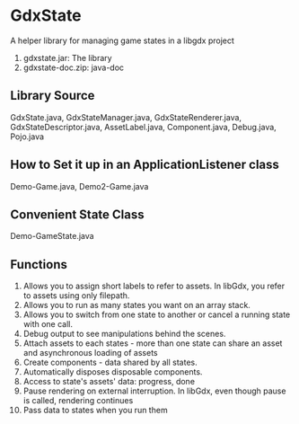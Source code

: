 # GdxState
A helper library for managing game states in a libgdx project

1. gdxstate.jar: The library
2. gdxstate-doc.zip: java-doc

## Library Source
GdxState.java, GdxStateManager.java, GdxStateRenderer.java, GdxStateDescriptor.java, AssetLabel.java, Component.java, Debug.java, Pojo.java

## How to Set it up in an ApplicationListener class
Demo-Game.java, Demo2-Game.java

## Convenient State Class
Demo-GameState.java

## Functions
1. Allows you to assign short labels to refer to assets.  In libGdx, you refer to assets using only filepath.
2. Allows you to run as many states you want on an array stack.
3. Allows you to switch from one state to another or cancel a running state with one call.
4. Debug output to see manipulations behind the scenes.
5. Attach assets to each states - more than one state can share an asset and asynchronous loading of assets
6. Create components - data shared by all states.
7. Automatically disposes disposable components.
8. Access to state's assets' data: progress, done
9. Pause rendering on external interruption.  In libGdx, even though pause is called, rendering continues
10. Pass data to states when you run them
